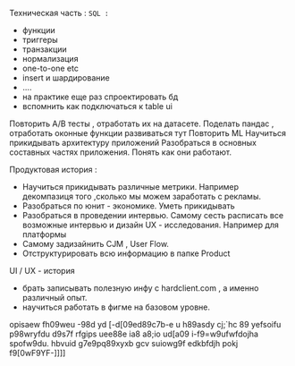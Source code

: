Техническая часть : 
`SQL :`
- функции 
- триггеры 
- транзакции 
- нормализация 
- one-to-one etc 
- insert и шардирование 
- ....
- на практике еще раз спроектировать бд 
- вспомнить как подключаться к table ui 

Повторить A/B тесты , отработать их на датасете.
Поделать пандас , отработать оконные функции развиваться тут 
Повторить ML 
Научиться прикидывать архитектуру приложений
Разобраться в основных составных частях приложения. Понять как они работают. 


Продуктовая история : 
- Научиться прикидывать различные метрики. Например декомпазиця того ,сколько мы можем заработать с рекламы. 
- Разобраться по юнит - экономике. Уметь прикидывать
- Разобраться в проведении интервью. Самому сесть расписать все возможные интервью и дизайн UX - исследования. Например для платформы 
- Самому задизайнить CJM , User Flow. 
- Отструктурировать всю информацию в папке Product 


UI / UX - история
- брать записывать полезную инфу с hardclient.com , а именно различный опыт. 
- научиться работать в фигме на базовом уровне. 






opisaew fh09weu -98d yd [-d[09ed89c7b-e u h89asdy cj;`hc 89 yefsoifu p98wryfdu d9s7f rfgips uee88e ia8 a8;io ud[a09 i-f9=w9ufwfdojha spofw9du. hbvuid g7e9pq89xyxb gcv suiowg9f edkbfdjh pokj f9[0wF9YF-]]]]